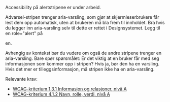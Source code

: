 
Accessibility på alertstripene er under arbeid.

Advarsel-stripen trenger aria-varsling, som gjør at skjermleserbrukere får lest dem opp automatisk, uten at brukeren må bla frem til innholdet. Bra hvis du legger inn aria-varsling selv til dette er rettet i Designsystemet.
Legg til en role="alert" på <div>en.
  

Avhengig av kontekst bør du vudere om også de andre stripene trenger en aria-varsling. Bare spør spørsmålet: Er det viktig at en bruker får med seg informasjonen som kommer opp i stripen? Hvis ja, bør den ha en varsling. Hvis det mer er tilleggsinformasjon, må stripen ikke ha en aria-varsling.


Relevante krav:
- [WCAG-kriterium 1.3.1 Informasjon og relasjoner, nivå A](https://uu.difi.no/krav-og-regelverk/wcag-20-standarden/131-informasjon-og-relasjoner-niva)
- [WCAG-kriterium 4.1.2 Navn, rolle, verdi, nivå A](https://uu.difi.no/krav-og-regelverk/wcag-20-standarden/412-navn-rolle-verdi-niva)
